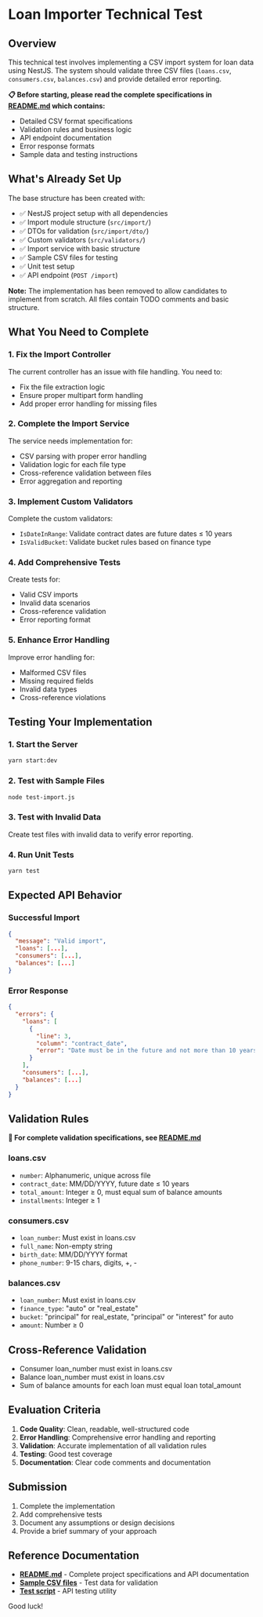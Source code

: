 # Loan Importer Technical Test

## Overview

This technical test involves implementing a CSV import system for loan data using NestJS. The system should validate three CSV files (`loans.csv`, `consumers.csv`, `balances.csv`) and provide detailed error reporting.

**📋 Before starting, please read the complete specifications in [README.md](./README.md) which contains:**

- Detailed CSV format specifications
- Validation rules and business logic
- API endpoint documentation
- Error response formats
- Sample data and testing instructions

## What's Already Set Up

The base structure has been created with:

- ✅ NestJS project setup with all dependencies
- ✅ Import module structure (`src/import/`)
- ✅ DTOs for validation (`src/import/dto/`)
- ✅ Custom validators (`src/validators/`)
- ✅ Import service with basic structure
- ✅ Sample CSV files for testing
- ✅ Unit test setup
- ✅ API endpoint (`POST /import`)

**Note:** The implementation has been removed to allow candidates to implement from scratch. All files contain TODO comments and basic structure.

## What You Need to Complete

### 1. Fix the Import Controller

The current controller has an issue with file handling. You need to:

- Fix the file extraction logic
- Ensure proper multipart form handling
- Add proper error handling for missing files

### 2. Complete the Import Service

The service needs implementation for:

- CSV parsing with proper error handling
- Validation logic for each file type
- Cross-reference validation between files
- Error aggregation and reporting

### 3. Implement Custom Validators

Complete the custom validators:

- `IsDateInRange`: Validate contract dates are future dates ≤ 10 years
- `IsValidBucket`: Validate bucket rules based on finance type

### 4. Add Comprehensive Tests

Create tests for:

- Valid CSV imports
- Invalid data scenarios
- Cross-reference validation
- Error reporting format

### 5. Enhance Error Handling

Improve error handling for:

- Malformed CSV files
- Missing required fields
- Invalid data types
- Cross-reference violations

## Testing Your Implementation

### 1. Start the Server

```bash
yarn start:dev
```

### 2. Test with Sample Files

```bash
node test-import.js
```

### 3. Test with Invalid Data

Create test files with invalid data to verify error reporting.

### 4. Run Unit Tests

```bash
yarn test
```

## Expected API Behavior

### Successful Import

```json
{
  "message": "Valid import",
  "loans": [...],
  "consumers": [...],
  "balances": [...]
}
```

### Error Response

```json
{
  "errors": {
    "loans": [
      {
        "line": 3,
        "column": "contract_date",
        "error": "Date must be in the future and not more than 10 years ahead"
      }
    ],
    "consumers": [...],
    "balances": [...]
  }
}
```

## Validation Rules

**📖 For complete validation specifications, see [README.md](./README.md#csv-specifications)**

### loans.csv

- `number`: Alphanumeric, unique across file
- `contract_date`: MM/DD/YYYY, future date ≤ 10 years
- `total_amount`: Integer ≥ 0, must equal sum of balance amounts
- `installments`: Integer ≥ 1

### consumers.csv

- `loan_number`: Must exist in loans.csv
- `full_name`: Non-empty string
- `birth_date`: MM/DD/YYYY format
- `phone_number`: 9-15 chars, digits, +, -

### balances.csv

- `loan_number`: Must exist in loans.csv
- `finance_type`: "auto" or "real_estate"
- `bucket`: "principal" for real_estate, "principal" or "interest" for auto
- `amount`: Number ≥ 0

## Cross-Reference Validation

- Consumer loan_number must exist in loans.csv
- Balance loan_number must exist in loans.csv
- Sum of balance amounts for each loan must equal loan total_amount

## Evaluation Criteria

1. **Code Quality**: Clean, readable, well-structured code
2. **Error Handling**: Comprehensive error handling and reporting
3. **Validation**: Accurate implementation of all validation rules
4. **Testing**: Good test coverage
5. **Documentation**: Clear code comments and documentation

## Submission

1. Complete the implementation
2. Add comprehensive tests
3. Document any assumptions or design decisions
4. Provide a brief summary of your approach

## Reference Documentation

- **[README.md](./README.md)** - Complete project specifications and API documentation
- **[Sample CSV files](./sample-csv/)** - Test data for validation
- **[Test script](./test-import.js)** - API testing utility

Good luck!
